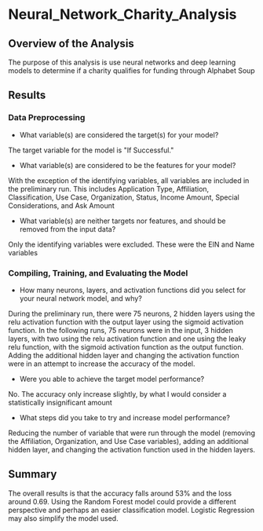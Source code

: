 # Neural_Network_Charity_Analysis

## Overview of the Analysis
The purpose of this analysis is use neural networks and deep learning models to determine if a charity qualifies for funding through Alphabet Soup

## Results

### Data Preprocessing
* What variable(s) are considered the target(s) for your model?

The target variable for the model is "If Successful."

* What variable(s) are considered to be the features for your model?

With the exception of the identifying variables, all variables are included in the preliminary run. This includes Application Type, Affiliation, Classification, Use Case, Organization, Status, Income Amount, Special Considerations, and Ask Amount

* What variable(s) are neither targets nor features, and should be removed from the input data? 

Only the identifying variables were excluded. These were the EIN and Name variables

### Compiling, Training, and Evaluating the Model

* How many neurons, layers, and activation functions did you select for your neural network model, and why?

During the preliminary run, there were 75 neurons, 2 hidden layers using the relu activation function with the output layer using the sigmoid activation function. In the following runs, 75 neurons were in the input, 3 hidden layers, with two using the relu activation function and one using the leaky relu function, with the sigmoid activation function as the output function. Adding the additional hidden layer and changing the activation function were in an attempt to increase the accuracy of the model.

* Were you able to achieve the target model performance?

No. The accuracy only increase slightly, by what I would consider a statistically insignificant amount

* What steps did you take to try and increase model performance?

Reducing the number of variable that were run through the model (removing the Affiliation, Organization, and Use Case variables), adding an additional hidden layer, and changing the activation function used in the hidden layers.

## Summary 

The overall results is that the accuracy falls around 53% and the loss around 0.69. Using the Random Forest model could provide a different perspective and perhaps an easier classification model. Logistic Regression may also simplify the model used.
